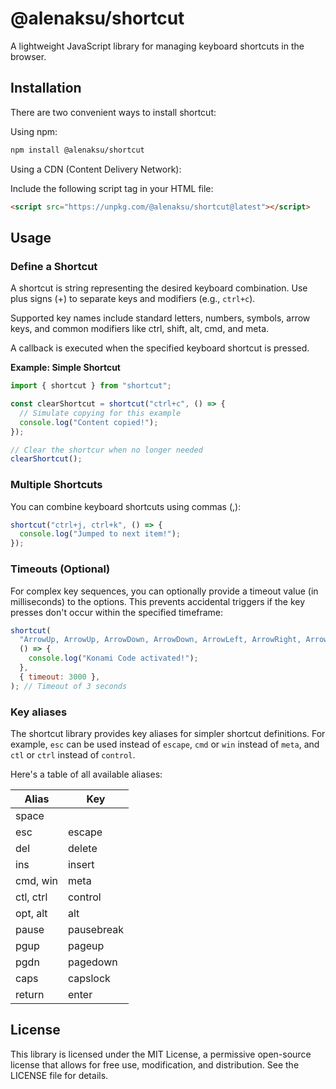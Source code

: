 # @alenaksu/shortcut

A lightweight JavaScript library for managing keyboard shortcuts in the browser.

## Installation

There are two convenient ways to install shortcut:

Using npm:

```bash
npm install @alenaksu/shortcut
```

Using a CDN (Content Delivery Network):

Include the following script tag in your HTML file:

```html
<script src="https://unpkg.com/@alenaksu/shortcut@latest"></script>
```

## Usage

### Define a Shortcut

A shortcut is string representing the desired keyboard combination. Use plus signs (+) to separate keys and modifiers (e.g., `ctrl+c`).

Supported key names include standard letters, numbers, symbols, arrow keys, and common modifiers like ctrl, shift, alt, cmd, and meta.

A callback is executed when the specified keyboard shortcut is pressed.

**Example: Simple Shortcut**

```js
import { shortcut } from "shortcut";

const clearShortcut = shortcut("ctrl+c", () => {
  // Simulate copying for this example
  console.log("Content copied!");
});

// Clear the shortcur when no longer needed
clearShortcut();
```

### Multiple Shortcuts

You can combine keyboard shortcuts using commas (,):

```js
shortcut("ctrl+j, ctrl+k", () => {
  console.log("Jumped to next item!");
});
```

### Timeouts (Optional)

For complex key sequences, you can optionally provide a timeout value (in milliseconds) to the options. This prevents accidental triggers if the key presses don't occur within the specified timeframe:

```js
shortcut(
  "ArrowUp, ArrowUp, ArrowDown, ArrowDown, ArrowLeft, ArrowRight, ArrowLeft, ArrowRight, b, a",
  () => {
    console.log("Konami Code activated!");
  },
  { timeout: 3000 },
); // Timeout of 3 seconds
```

### Key aliases

The shortcut library provides key aliases for simpler shortcut definitions. For example, `esc` can be used instead of `escape`, `cmd` or `win` instead of `meta`, and `ctl` or `ctrl` instead of `control`.

Here's a table of all available aliases:

| Alias     | Key        |
| --------- | ---------- |
| space     |            |
| esc       | escape     |
| del       | delete     |
| ins       | insert     |
| cmd, win  | meta       |
| ctl, ctrl | control    |
| opt, alt  | alt        |
| pause     | pausebreak |
| pgup      | pageup     |
| pgdn      | pagedown   |
| caps      | capslock   |
| return    | enter      |

## License

This library is licensed under the MIT License, a permissive open-source license that allows for free use, modification, and distribution. See the LICENSE file for details.
